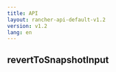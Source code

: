 ```yaml
---
title: API
layout: rancher-api-default-v1.2
version: v1.2
lang: en
---
```


## revertToSnapshotInput





